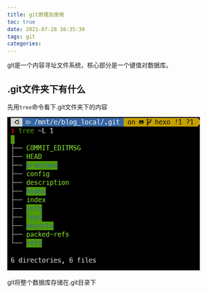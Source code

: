 ```yaml
---
title: git原理及使用
toc: true
date: 2021-07-28 16:35:39
tags: git
categories:
---
```


git是一个内容寻址文件系统，核心部分是一个键值对数据库。

<!--more-->

## .git文件夹下有什么

先用`tree`命令看下.git文件夹下的内容

![image-20210728164833198](git原理及使用/image-20210728164833198.png)

git将整个数据库存储在.git目录下



